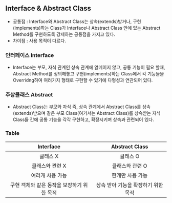 ## Interface & Abstract Class
- 공통점 : Interface와 Abstract Class는 상속(extends)받거나, 구현(implements)하는 Class가 Interface나 Abstract Class 안에 있는 Abstract Method를 구현하도록 강제하는 공통점을 가지고 있다.
- 차이점 : 사용 목적이 다르다.
### 인터페이스 Interface
- Interface는 부모, 자식 관계인 상속 관계에 얽메이지 않고, 공통 기능이 필요 할때, Abstract Method를 정의해놓고 구현(implements)하는 Class에서 각 기능들을 Overridng하여 여러가지 형태로 구현할 수 있기에 다형성과 연관되어 있다.
### 추상클래스 Abstract
- Abstract Class는 부모와 자식 즉, 상속 관계에서 Abstract Class를 상속(extends)받으며 같은 부모 Class(여기서는 Abstract Class)를 상속받는 자식 Class들 간에 공통 기능을 각각 구현하고, 확장시키며 상속과 관련되어 있다.
### Table
|Interface|Abstract Class|
|:---:|:---:|
|클래스 X|클래스 O|
|클래스와 관련 X|클래스와 관련 O|
|여러개 사용 가능|한개만 사용 가능|
|구현 객체와 같은 동작을 보장하기 위한 목적|상속 받아 기능을 확장하기 위한 목적|

